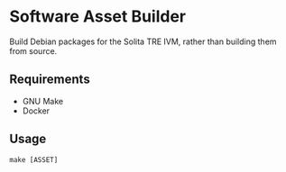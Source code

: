 # Software Asset Builder

Build Debian packages for the Solita TRE IVM, rather than building them
from source.

## Requirements

* GNU Make
* Docker

## Usage

    make [ASSET]
